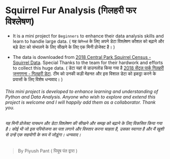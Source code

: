 # Squirrel Fur Analysis (गिलहरी फर विश्लेषण)

- It is a mini project for `Beginners` to enhance their data analysis skills and learn to handle large data.
( यह `बिगिनर्स` के लिए अपने डेटा विश्लेषण कौशल को बढ़ाने और बड़े डेटा को संभालने के लिए सीखने के लिए एक मिनी प्रोजेक्ट है। )

- The data is downloaded from [2018 Central Park Squirrel Census - Squirrel Data](https://data.cityofnewyork.us/Environment/2018-Central-Park-Squirrel-Census-Squirrel-Data/vfnx-vebw). Special Thanks to the team for their hardwork and efforts to collect this huge data.
( डेटा यहां से डाउनलोड किया गया है [2018 सेंट्रल पार्क गिलहरी जनगणना - गिलहरी डेटा](https://data.cityofnewyork.us/Environment/2018-Central-Park-Squirrel-Census-Squirrel-Data/vfnx-vebw). टीम को उनकी कड़ी मेहनत और इस विशाल डेटा को इकट्ठा करने के प्रयासों के लिए विशेष धन्यवाद। )

###### This mini project is developed to enhance learning and understanding of Python and Data Analysis. Anyone who wish to explore and extend this project is welcome and I will happily add them as a collaborator. Thank you. 

###### यह मिनी प्रोजेक्ट पायथन और डेटा विश्लेषण की सीखने और समझ को बढ़ाने के लिए विकसित किया गया है। कोई भी जो इस परियोजना का पता लगाने और विस्तार करना चाहता है, उसका स्वागत है और मैं खुशी से उन्हें एक सहयोगी के रूप में जोड़ूंगा। धन्यवाद।

> By Piyush Pant ( पियूष पंत द्वारा )
